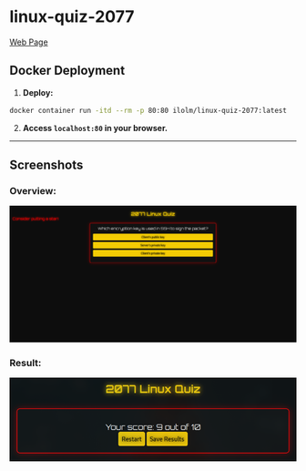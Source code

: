# linux-quiz-2077

[Web Page](https://ilolm.github.io/linux-quiz-2077/html/)

## Docker Deployment
1. **Deploy:**
```bash
docker container run -itd --rm -p 80:80 ilolm/linux-quiz-2077:latest
```
2. **Access `localhost:80` in your browser.**

---

## Screenshots

### Overview:
![Overview](/Screenshots/Overview.png)

### Result:
![Result](/Screenshots/Result.png)
